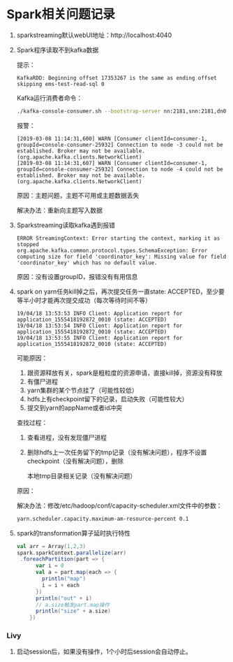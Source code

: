 # Spark相关问题记录

1. sparkstreaming默认webUI地址：http://localhost:4040

2. Spark程序读取不到kafka数据

   提示：

   ```
   KafkaRDD: Beginning offset 17353267 is the same as ending offset skipping ems-test-read-sql 0
   ```

   Kafka运行消费者命令：

   ```sh
   ./kafka-console-consumer.sh --bootstrap-server nn:2181,snn:2181,dn0:2181,dn1:2181,dn2:2181 --topic ems-test-read-sql --from-beginning
   ```

   报警：

   ```
   [2019-03-08 11:14:31,600] WARN [Consumer clientId=consumer-1, groupId=console-consumer-25932] Connection to node -3 could not be established. Broker may not be available. (org.apache.kafka.clients.NetworkClient)
   [2019-03-08 11:14:31,607] WARN [Consumer clientId=consumer-1, groupId=console-consumer-25932] Connection to node -4 could not be established. Broker may not be available. (org.apache.kafka.clients.NetworkClient)
   ```

   原因：主题问题，主题不可用或主题数据丢失

   解决办法：重新向主题写入数据

3. Sparkstreaming读取kafka遇到报错

   ```
   ERROR StreamingContext: Error starting the context, marking it as stopped
   org.apache.kafka.common.protocol.types.SchemaException: Error computing size for field 'coordinator_key': Missing value for field 'coordinator_key' which has no default value.
   ```

   原因：没有设置groupID，报错没有有用信息

4. spark on yarn任务kill掉之后，再次提交任务一直state: ACCEPTED，至少要等半小时才能再次提交成功（每次等待时间不等）

   ```
   19/04/18 13:53:53 INFO Client: Application report for application_1555418192872_0010 (state: ACCEPTED)
   19/04/18 13:53:54 INFO Client: Application report for application_1555418192872_0010 (state: ACCEPTED)
   19/04/18 13:53:55 INFO Client: Application report for application_1555418192872_0010 (state: ACCEPTED)
   ```

   可能原因：
   
   1. 跟资源释放有关，spark是粗粒度的资源申请，直接kill掉，资源没有释放
   2. 有僵尸进程
   3. yarn集群的某个节点挂了（可能性较低）
   4. hdfs上有checkpoint留下的记录，启动失败（可能性较大）
   5. 提交到yarn的appName或者id冲突
   
   查找过程：
   
   1. 查看进程，没有发现僵尸进程
   
   2. 删除hdfs上一次任务留下的tmp记录（没有解决问题），程序不设置checkpoint（没有解决问题），删除
   
      本地tmp目录相关记录（没有解决问题）
   
   原因：
   
   解决办法：修改/etc/hadoop/conf/capacity-scheduler.xml文件中的参数：
   
   ```xml
   yarn.scheduler.capacity.maximum-am-resource-percent 0.1
   ```

5. spark的transformation算子延时执行特性

   ```scala
   val arr = Array(1,2,3)
   spark.sparkContext.parallelize(arr)
   	.foreachPartition(part => {
         var i = 0
         val a = part.map(each => {
           println("map")
           i = i + each
         })
         println("out" + i)
         // a.size触发part.map操作
         println("size" + a.size)
       })
   ```

### Livy

1. 启动session后，如果没有操作，1个小时后session会自动停止。